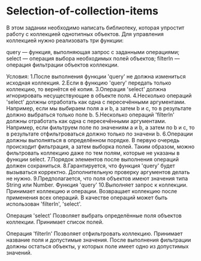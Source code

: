 # Selection-of-collection-items
В этом задании необходимо написать библиотеку, которая упростит работу с коллекцией однотипных объектов.
Для управления коллекцией нужно реализовать три функции:

query — функция, выполняющая запрос с заданными операциями;
select — операция выбора необходимых полей объектов;
filterIn — операция фильтрации объектов коллекции.

Условия:
1.После выполнения функции 'query' не должна измениться исходная коллекция.
2.Если в функцию 'query' передать только коллекцию, то вернётся её копия.
3.Операция 'select' должна игнорировать несуществующие в объекте поля.
4.Несколько операций 'select' должны отработать как одна с пересечёнными аргументами. Например, если мы выбираем поля a и b, а затем b и c, то в результате должно выбраться только поле b.
5.Несколько операций 'filterIn' должны отработать как одна с пересечёнными аргументами. Например, если фильтруем поле по значениям a и b, а затем по b и c, то в результате отфильтроваться должно только по значени b.
6.Операции должны выполняться в определённом порядке. В первую очередь происходит фильтрация, а затем выборка полей. Таким образом, можно фильтровать коллекцию даже по тем полям, которые не указаны в функции select.
7.Порядок элементов после выполнения операций должен сохраниться.
8.Гарантируется, что функция 'query' будет вызываться корректно. Дополнительную проверку аргументов делать не нужно.
9.Предполагается, что поля объектов имеют значения типа String или Number.
Функция 'query'
10.Выполняет запрос к коллекции. Принимает коллекцию и операции. Возвращает коллекцию после применения всех операций. В качестве операций может быть использован 'filterIn', 'select'.

Операция 'select'
Позволяет выбрать определённые поля объектов коллекции. Принимает список полей.

Операция 'filterIn'
Позволяет отфильтровать коллекцию. Принимает название поля и допустимые значения. После выполнения фильтрации должны остаться объекты, у которых поле имеет одно из допустимых значений.
